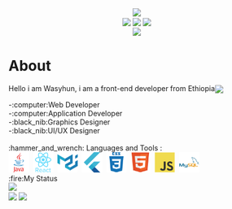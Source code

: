 <div align='center'>
<img src='https://img.freepik.com/free-vector/web-development-programmer-engineering-coding-website-augmented-reality-interface-screens-developer-project-engineer-programming-software-application-design-cartoon-illustration_107791-3863.jpg?w=740&t=st=1672560802~exp=1672561402~hmac=4111805202582902c747801e5e1cc8351d6602636d121ce7d17a80a404db82ea'
height='250px'/>
<div id='social-badges'>
<img src='https://img.shields.io/badge/-Telegram-blue?logo=Telegram&logoColor=white&style=for-the-badge'/>
<img src='https://img.shields.io/badge/-Linkedin-blue?logo=linkedin&logoColor=white&style=for-the-badge'/>
<img src='https://img.shields.io/badge/-Instagram-red?logo=Instagram&logoColor=white&style=for-the-badge'/>
</div>
<img src='https://komarev.com/ghpvc/?username=Wasehaile&style=for-the-badge'/><br/>
<div align='start'>
<h1>About</h1>
<p>Hello i am Wasyhun, i am a front-end developer from Ethiopia<img src='https://hotemoji.com/images/dl/p/flag-of-ethiopia-emoji-by-google.png' width='20px' align='center'/>
<div align='start'>
-:computer:Web Developer <br/>
-:computer:Application Developer <br/>
-:black_nib:Graphics Designer<br/>
-:black_nib:UI/UX Designer<br/>
</div><br/>
:hammer_and_wrench: Languages and Tools :
<div>
  <img src="https://github.com/devicons/devicon/blob/master/icons/java/java-original-wordmark.svg" title="Java" alt="Java" width="40" height="40"/>&nbsp;
  <img src="https://github.com/devicons/devicon/blob/master/icons/react/react-original-wordmark.svg" title="React" alt="React" width="40" height="40"/>&nbsp;
  <img src="https://github.com/devicons/devicon/blob/master/icons/materialui/materialui-original.svg" title="Material UI" alt="Material UI" width="40" height="40"/>&nbsp;
  <img src="https://github.com/devicons/devicon/blob/master/icons/flutter/flutter-original.svg" title="Flutter" alt="Flutter" width="40" height="40"/>&nbsp;
  <img src="https://github.com/devicons/devicon/blob/master/icons/css3/css3-plain-wordmark.svg"  title="CSS3" alt="CSS" width="40" height="40"/>&nbsp;
  <img src="https://github.com/devicons/devicon/blob/master/icons/html5/html5-original.svg" title="HTML5" alt="HTML" width="40" height="40"/>&nbsp;
  <img src="https://github.com/devicons/devicon/blob/master/icons/javascript/javascript-original.svg" title="JavaScript" alt="JavaScript" width="40" height="40"/>&nbsp;
  <img src="https://github.com/devicons/devicon/blob/master/icons/mysql/mysql-original-wordmark.svg" title="MySQL"  alt="MySQL" width="40" height="40"/>&nbsp;
</div>
:fire:My Status<br/>
<img src='https://github-readme-streak-stats.herokuapp.com/?user=Wasehaile&theme=dark'/>
<div>
<img src='https://github-readme-stats.vercel.app/api?username=Wasehaile&show_icons=true&hide=prs,issues&theme=dark'/>
<img src='https://github-readme-stats.vercel.app/api/top-langs/?username=Wasehaile&layout=compact&theme=dark'/>
</div>
</div>
</div>
